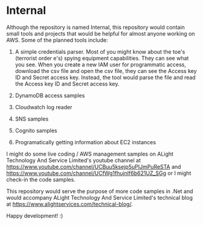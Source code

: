 # Internal

Although the repository is named Internal, this repository would contain small tools and projects that would be helpful for almost anyone working on AWS. 
Some of the planned tools include:

1) A simple credentials parser. Most of you might know about the toe's (terrorist order e's) spying equipment capabilities. They can see what you see. When you create
a new IAM user for programmatic access, download the csv file and open the csv file, they can see the Access key ID and Secret access key. Instead, the tool
would parse the file and read the Access key ID and Secret access key.

2) DynamoDB access samples
3) Cloudwatch log reader
4) SNS samples
5) Cognito samples
6) Programatically getting information about EC2 instances

I might do some live coding / AWS management samples on ALight Technology And Service Limited's youtube channel at https://www.youtube.com/channel/UCBuu5ksejp5uPIJmPuReSTA and https://www.youtube.com/channel/UCfWg1fhujnIf6b621UZ_SGg
or I might check-in the code samples.

This repository would serve the purpose of more code samples in .Net and would accompany ALight Technology And Service Limited's technical blog at https://www.alightservices.com/technical-blog/.

Happy development! :)
